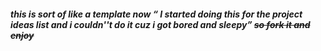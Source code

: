 <h5> this is sort of like a template now <q> I started doing this for the project ideas list and i couldn''t do it cuz i got bored and sleepy</q> <s>so fork it and enjoy</s> </h5>